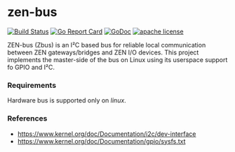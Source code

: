 # zen-bus

[![Build Status](https://travis-ci.org/omSquare/zen-bus.svg?branch=master)](https://travis-ci.org/omSquare/zen-bus)
[![Go Report Card](https://goreportcard.com/badge/github.com/omSquare/zen-bus)](https://goreportcard.com/report/github.com/omSquare/zen-bus)
[![GoDoc](https://godoc.org/github.com/omSquare/zen-bus?status.svg)](https://godoc.org/github.com/omSquare/zen-bus)
[![apache license](https://img.shields.io/badge/license-Apache-blue.svg)](LICENSE)


ZEN-bus (Zbus) is  an I²C based bus for reliable local communication between ZEN gateways/bridges and ZEN
I/O devices. This project implements the master-side of the bus on Linux using its userspace support fo GPIO and I²C.

### Requirements

Hardware bus is supported only on _linux_.

### References

* https://www.kernel.org/doc/Documentation/i2c/dev-interface
* https://www.kernel.org/doc/Documentation/gpio/sysfs.txt
